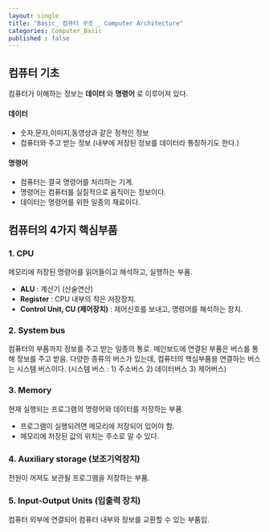 ```yaml
---
layout: single
title: "Basic_ 컴퓨터 구조 _ Computer Architecture"
categories: Computer_Basic
published : false
---
```


## 컴퓨터 기초 

컴퓨터가 이해하는 정보는 **데이터** 와 **명령어** 로 이루어져 있다. 

#### 데이터 
* 숫자,문자,이미지,동영상과 같은 정적인 정보 
* 컴퓨터와 주고 받는 정보 (내부에 저장된 정보를 데이터라 통칭하기도 한다.)

#### 명령어 
* 컴퓨터는 결국 명령어를 처리하는 기계.
* 명령어는 컴퓨터를 실질적으로 움직이는 정보이다.
* 데이터는 명령어를 위한 일종의 재료이다.




## 컴퓨터의 4가지 핵심부품 

### 1. CPU
메모리에 저장된 명령어를 읽어들이고 해석하고, 실행하는 부품.
- **ALU** : 계산기 (산술연산)
- **Register** : CPU 내부의 작은 저장장치.
- **Control Unit, CU (제어장치)** : 제어신호를 보내고, 명령어를 해석하는 장치.

<link>

### 2. System bus   
컴퓨터의 부품까지 정보를 주고 받는 일종의 통로.
메인보드에 연결된 부품은 버스를 통해 정보를 주고 받음. 
다양한 종류의 버스가 있는데, 컴퓨터의 핵심부품을 연결하는 버스는 시스템 버스이다. 
(시스템 버스 : 1) 주소버스 2) 데이터버스 3) 제어버스)


### 3. Memory 
현재 실행되는 프로그램의 명령어와 데이터를 저장하는 부품. 
- 프로그램이 실행되려면 메모리에 저장되어 있어야 함. 
- 메모리에 저장된 값의 위치는 주소로 알 수 있다.


### 4. Auxiliary storage (보조기억장치)
전원이 꺼져도 보관될 프로그램을 저장하는 부품. 


### 5. Input-Output Units (입출력 장치)
컴퓨터 외부에 연결되어 컴퓨터 내부와 정보를 교환할 수 있는 부품임. 




